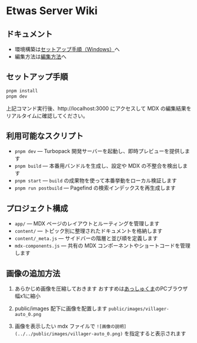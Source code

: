 # Etwas Server Wiki

## ドキュメント

- 環境構築は[セットアップ手順（Windows）](/docs/setup-windows.md)へ
- 編集方法は[編集方法](/docs/how-to-edit-wiki.md)へ

## セットアップ手順

```bash
pnpm install
pnpm dev
```

上記コマンド実行後、http://localhost:3000 にアクセスして MDX の編集結果をリアルタイムに確認してください。

## 利用可能なスクリプト

- `pnpm dev` — Turbopack 開発サーバーを起動し、即時プレビューを提供します
- `pnpm build` — 本番用バンドルを生成し、設定や MDX の不整合を検出します
- `pnpm start` — `build` の成果物を使って本番挙動をローカル検証します
- `pnpm run postbuild` — Pagefind の検索インデックスを再生成します

## プロジェクト構成

- `app/` — MDX ページのレイアウトとルーティングを管理します
- `content/` — トピック別に整理されたドキュメントを格納します
- `content/_meta.js` — サイドバーの階層と並び順を定義します
- `mdx-components.js` — 共有の MDX コンポーネントやショートコードを管理します

## 画像の追加方法

1. あらかじめ画像を圧縮しておきます
おすすめは[あっしゅくま](https://imguma.com)のPCブラウザ幅x1に縮小

2. public/images 配下に画像を配置します
`public/images/villager-auto_0.png`

3. 画像を表示したい mdx ファイルで `![画像の説明](../../public/images/villager-auto_0.png)` を指定すると表示されます
